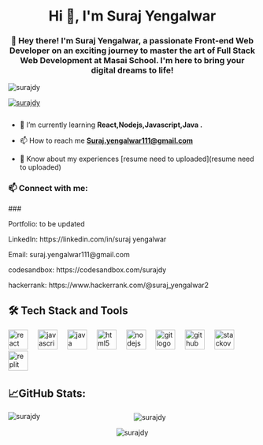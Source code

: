 
<h1 align="center">Hi 👋, I'm Suraj Yengalwar</h1>
<h3 align="center">👋 Hey there! I'm Suraj Yengalwar, a passionate Front-end Web Developer on an exciting journey to master the art of Full Stack Web Development at Masai School. I'm here to bring your digital dreams to life!</h3>

<p align="left"> <img src="https://komarev.com/ghpvc/?username=surajdy&label=Profile%20views&color=0e75b6&style=flat" alt="surajdy" /> </p>

<p align="left"> <a href="https://github.com/ryo-ma/github-profile-trophy"><img src="https://github-profile-trophy.vercel.app/?username=surajdy" alt="surajdy" /></a> </p>

<p align="left"> <a href="https://twitter.com/" target="blank"><img src="https://img.shields.io/twitter/follow/?logo=twitter&style=for-the-badge" alt="" /></a> </p>

- 🌱 I’m currently learning **React,Nodejs,Javascript,Java .**

- 📫 How to reach me **Suraj.yengalwar111@gmail.com**

- 📄 Know about my experiences [resume need to uploaded](resume need to uploaded)
###
<h3 align="left">📫 Connect with me:</h3>
###
    <p align="left">Portfolio: to be updated</p>
    <p align="left">LinkedIn: https://linkedin.com/in/suraj yengalwar</p>
    <p align="left">Email: suraj.yengalwar111@gmail.com</p>   
    <p align="left">codesandbox: https://codesandbox.com/surajdy</p>   
    <p align-"left">hackerrank: https://www.hackerrank.com/@suraj_yengalwar2</p>

###
<h2 align="left">🛠️ Tech Stack and Tools</h2>
<div>
<img src="https://skillicons.dev/icons?i=react" height="40" alt="react logo"  />
    <img width="12" />
    <img src="https://skillicons.dev/icons?i=js" height="40" alt="javascript logo"  />
    <img width="12" />
    <img src="https://skillicons.dev/icons?i=java" height="40" alt="java logo"  />
    <img width="12" />
    <img src="https://skillicons.dev/icons?i=html" height="40" alt="html5 logo"  />
    <img width="12" />
    <img src="https://skillicons.dev/icons?i=nodejs" height="40" alt="nodejs logo"  />
    <img width="12" />
    <img src="https://skillicons.dev/icons?i=git" height="40" alt="git logo"  />
    <img width="12" />
    <img src="https://skillicons.dev/icons?i=github" height="40" alt="github logo"  />
  <img width="12" />
  <img src="https://skillicons.dev/icons?i=stackoverflow" height="40" alt="stackoverflow logo"  />
  <img width="12" />
  <img src="https://skillicons.dev/icons?i=replit" height="40" alt="replit logo"  />
  <img width="12" />
  </div>

  ###
<h2>📈GitHub Stats:</h2>
<div align="center">
<p><img align="left" src="https://github-readme-stats.vercel.app/api/top-langs?username=surajdy&show_icons=true&locale=en&layout=compact" alt="surajdy" /></p>

<p>&nbsp;<img align="center" src="https://github-readme-stats.vercel.app/api?username=surajdy&show_icons=true&locale=en" alt="surajdy" /></p>

<p><img align="center" src="https://github-readme-streak-stats.herokuapp.com/?user=surajdy&" alt="surajdy" /></p>
</div>
